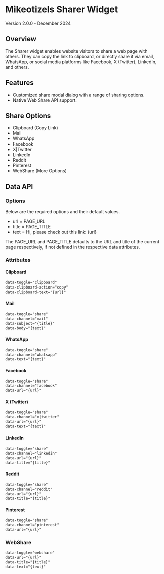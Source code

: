 Mikeotizels Sharer Widget
=========================

Version 2.0.0 - December 2024

## Overview

The Sharer widget enables website visitors to share a web page with others. 
They can copy the link to clipboard, or directly share it via email, WhatsApp, 
or social media platforms like Facebook, X (Twitter), LinkedIn, and others.

## Features

- Customized share modal dialog with a range of sharing options.
- Native Web Share API support.

## Share Options

- Clipboard (Copy Link)
- Mail      
- WhatsApp  
- Facebook
- X|Twitter 
- LinkedIn
- Reddit 
- Pinterest
- WebShare  (More Options) 

## Data API

### Options

Below are the required options and their default values.

 - url   = PAGE_URL
 - title = PAGE_TITLE
 - text  = Hi, please check out this link: {url}

The PAGE_URL and PAGE_TITLE defaults to the URL and title of the current page
respectively, if not defined in the respective data attributes.

### Attributes

#### Clipboard

```html
data-toggle="clipboard" 
data-clipboard-action="copy"
data-clipboard-text="{url}"
``` 

#### Mail     

```html
data-toggle="share"
data-channel="mail"
data-subject="{title}"
data-body="{text}"
```

#### WhatsApp  

```html
data-toggle="share"
data-channel="whatsapp"
data-text="{text}"
```

#### Facebook  

```html
data-toggle="share"
data-channel="facebook"
data-url="{url}"
```

#### X (Twitter)   

```html
data-toggle="share"
data-channel="x|twitter"
data-url="{url}"
data-text="{text}"
```

#### LinkedIn  

```html
data-toggle="share"
data-channel="linkedin"
data-url="{url}"
data-title="{title}"
```

#### Reddit 

```html
data-toggle="share"
data-channel="reddit"
data-url="{url}"
data-title="{title}"
```

#### Pinterest 

```html
data-toggle="share"
data-channel="pinterest"
data-url="{url}"
```

### WebShare

```html
data-toggle="webshare" 
data-url="{url}" 
data-title="{title}" 
data-text="{text}"
```